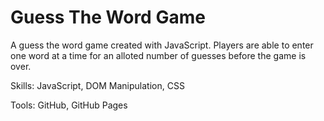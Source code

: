# Guess The Word Game

A guess the word game created with JavaScript. Players are able to enter one word at a time for an alloted number of guesses before the game is over.

Skills: JavaScript, DOM Manipulation, CSS

Tools: GitHub, GitHub Pages

